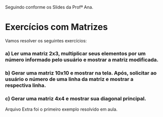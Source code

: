 Seguindo conforme os Slides da Profª Ana.
# Exercícios com Matrizes

Vamos resolver os seguintes exercícios:

### a) Ler uma matriz 2x3, multiplicar seus elementos por um número informado pelo usuário e mostrar a matriz modificada.

### b) Gerar uma matriz 10x10 e mostrar na tela. Após, solicitar ao usuário o número de uma linha da matriz e mostrar a respectiva linha.

### c) Gerar uma matriz 4x4 e mostrar sua diagonal principal.

Arquivo Extra foi o primeiro exemplo resolvido em aula.

